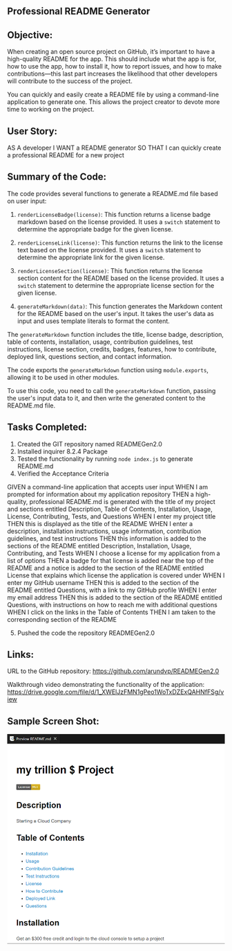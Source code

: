 ## Professional README Generator

## Objective:

When creating an open source project on GitHub, it’s important to have a high-quality README for the app. This should include what the app is for, how to use the app, how to install it, how to report issues, and how to make contributions—this last part increases the likelihood that other developers will contribute to the success of the project.

You can quickly and easily create a README file by using a command-line application to generate one. This allows the project creator to devote more time to working on the project.


## User Story:

AS A developer
I WANT a README generator
SO THAT I can quickly create a professional README for a new project


## Summary of the Code:

The code provides several functions to generate a README.md file based on user input:

1. `renderLicenseBadge(license)`: This function returns a license badge markdown based on the license provided. It uses a `switch` statement to determine the appropriate badge for the given license.

2. `renderLicenseLink(license)`: This function returns the link to the license text based on the license provided. It uses a `switch` statement to determine the appropriate link for the given license.

3. `renderLicenseSection(license)`: This function returns the license section content for the README based on the license provided. It uses a `switch` statement to determine the appropriate license section for the given license.

4. `generateMarkdown(data)`: This function generates the Markdown content for the README based on the user's input. It takes the user's data as input and uses template literals to format the content.

The `generateMarkdown` function includes the title, license badge, description, table of contents, installation, usage, contribution guidelines, test instructions, license section, credits, badges, features, how to contribute, deployed link, questions section, and contact information.

The code exports the `generateMarkdown` function using `module.exports`, allowing it to be used in other modules.

To use this code, you need to call the `generateMarkdown` function, passing the user's input data to it, and then write the generated content to the README.md file.


## Tasks Completed: 

1. Created the GIT repository named READMEGen2.0
2. Installed inquirer 8.2.4 Package 
3. Tested the functionality by running `node index.js` to generate README.md 
4. Verified the Acceptance Criteria

GIVEN a command-line application that accepts user input
WHEN I am prompted for information about my application repository
THEN a high-quality, professional README.md is generated with the title of my project and sections entitled Description, Table of Contents, Installation, Usage, License, Contributing, Tests, and Questions
WHEN I enter my project title
THEN this is displayed as the title of the README
WHEN I enter a description, installation instructions, usage information, contribution guidelines, and test instructions
THEN this information is added to the sections of the README entitled Description, Installation, Usage, Contributing, and Tests
WHEN I choose a license for my application from a list of options
THEN a badge for that license is added near the top of the README and a notice is added to the section of the README entitled License that explains which license the application is covered under
WHEN I enter my GitHub username
THEN this is added to the section of the README entitled Questions, with a link to my GitHub profile
WHEN I enter my email address
THEN this is added to the section of the README entitled Questions, with instructions on how to reach me with additional questions
WHEN I click on the links in the Table of Contents
THEN I am taken to the corresponding section of the README


5. Pushed the code the repository READMEGen2.0

## Links:

URL to the GitHub repository: https://github.com/arundvp/READMEGen2.0

Walkthrough video demonstrating the functionality of the application: https://drive.google.com/file/d/1_XWElJzFMN1gPeo1WoTxDZExQAHNfFSg/view

## Sample Screen Shot: 

![Screenshot for the webpage](app-img.png)